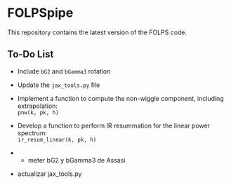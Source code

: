 # FOLPSpipe
This repository contains the latest version of the FOLPS code.

## To-Do List

- Include `bG2` and `bGamma3` rotation

- Update the `jax_tools.py` file

- Implement a function to compute the non-wiggle component, including extrapolation:  
  `pnw(k, pk, h)`

- Develop a function to perform IR resummation for the linear power spectrum:  
  `ir_resum_linear(k, pk, h)`

- - meter bG2 y bGamma3 de Assasi
- actualizar jax_tools.py